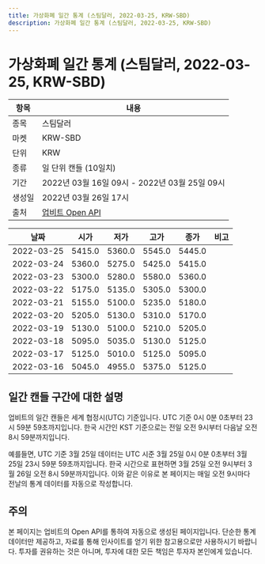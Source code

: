 ```yaml
---
title: 가상화폐 일간 통계 (스팀달러, 2022-03-25, KRW-SBD)
description: 가상화폐 일간 통계 (스팀달러, 2022-03-25, KRW-SBD)
---
```


가상화폐 일간 통계 (스팀달러, 2022-03-25, KRW-SBD)
===

|항목|내용|
|--|--|
|종목|스팀달러|
|마켓|KRW-SBD|
|단위|KRW|
|종류|일 단위 캔들 (10일치)|
|기간|2022년 03월 16일 09시 - 2022년 03월 25일 09시|
|생성일|2022년 03월 26일 17시|
|출처|[업비트 Open API](https://docs.upbit.com)|


|날짜|시가|저가|고가|종가|비고|
|--|--|--|--|--|--|
|2022-03-25|5415.0|5360.0|5545.0|5445.0|    |
|2022-03-24|5360.0|5275.0|5425.0|5415.0|    |
|2022-03-23|5300.0|5280.0|5580.0|5360.0|    |
|2022-03-22|5175.0|5135.0|5305.0|5300.0|    |
|2022-03-21|5155.0|5100.0|5235.0|5180.0|    |
|2022-03-20|5205.0|5130.0|5310.0|5170.0|    |
|2022-03-19|5130.0|5100.0|5210.0|5205.0|    |
|2022-03-18|5095.0|5035.0|5130.0|5125.0|    |
|2022-03-17|5125.0|5010.0|5125.0|5095.0|    |
|2022-03-16|5045.0|4955.0|5375.0|5125.0|    |


일간 캔들 구간에 대한 설명
---


업비트의 일간 캔들은 세계 협정시(UTC) 기준입니다. 
UTC 기준 0시 0분 0초부터 23시 59분 59초까지입니다. 
한국 시간인 KST 기준으로는 전일 오전 9시부터 다음날 오전 8시 59분까지입니다. 


예를들면, UTC 기준 3월 25일 데이터는 UTC 시준 3월 25일 0시 0분 0초부터 3월 25일 23시 59분 59초까지입니다. 
한국 시간으로 표현하면 3월 25일 오전 9시부터 3월 26일 오전 8시 59분까지입니다. 
이와 같은 이유로 본 페이지는 매일 오전 9시마다 전날의 통계 데이터를 자동으로 작성합니다. 


주의
---


본 페이지는 업비트의 Open API를 통하여 자동으로 생성된 페이지입니다. 
단순한 통계 데이터만 제공하고, 자료를 통해 인사이트를 얻기 위한 참고용으로만 사용하시기 바랍니다. 
투자를 권유하는 것은 아니며, 투자에 대한 모든 책임은 투자자 본인에게 있습니다. 
